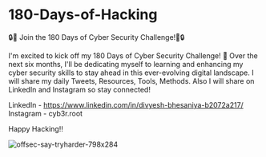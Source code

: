 # 180-Days-of-Hacking
🔒🚀 Join the 180 Days of Cyber Security Challenge!🚀🔒

I'm excited to kick off my 180 Days of Cyber Security Challenge! 🎉 Over the next six months, I'll be dedicating myself to learning and enhancing my cyber security skills to stay ahead in this ever-evolving digital landscape. I will share my daily Tweets, Resources, Tools, Methods.
Also I will share on LinkedIn and Instagram so stay connected!

LinkedIn - https://www.linkedin.com/in/divyesh-bhesaniya-b2072a217/
Instagram - cyb3r.root

Happy Hacking!!

![offsec-say-tryharder-798x284](https://github.com/Divyesh4683/180-Days-of-Hacking/assets/68001924/5b37aa60-3cfe-4d2b-b11b-2c6ce0faae2d)
